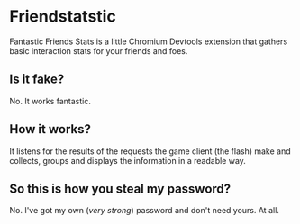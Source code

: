 # Friendstatstic

Fantastic Friends Stats is a little Chromium Devtools extension that gathers basic interaction stats for your friends and foes.

## Is it fake?
No. It works fantastic.

## How it works?
It listens for the results of the requests the game client (the flash) make and collects, groups and displays the information in a readable way.

## So this is how you steal my password?
No. I've got my own (*very strong*) password and don't need yours. At all.
